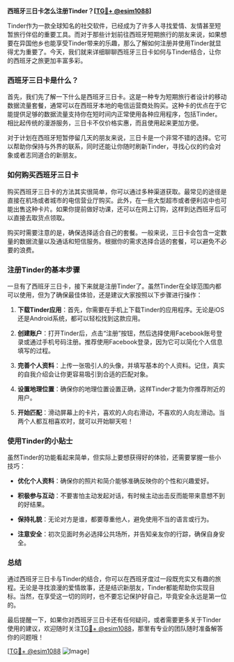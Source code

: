**西班牙三日卡怎么注册Tinder？[[TG💪+ @esim1088](https://t.me/s/esim1088)]**

Tinder作为一款全球知名的社交软件，已经成为了许多人寻找爱情、友情甚至短暂旅行伴侣的重要工具。而对于那些计划前往西班牙短期旅行的朋友来说，如果想要在异国他乡也能享受Tinder带来的乐趣，那么了解如何注册并使用Tinder就显得尤为重要了。今天，我们就来详细聊聊西班牙三日卡如何与Tinder结合，让你的西班牙之旅更加丰富多彩。

### 西班牙三日卡是什么？

首先，我们先了解一下什么是西班牙三日卡。这是一种专为短期旅行者设计的移动数据流量套餐，通常可以在西班牙本地的电信运营商处购买。这种卡的优点在于它能提供足够的数据流量支持你在短时间内正常使用各种应用程序，包括Tinder。相比起传统的漫游服务，三日卡不仅价格实惠，而且使用起来更加方便。

对于计划在西班牙短暂停留几天的朋友来说，三日卡是一个非常不错的选择。它可以帮助你保持与外界的联系，同时还能让你随时刷新Tinder，寻找心仪的约会对象或者志同道合的新朋友。

### 如何购买西班牙三日卡

购买西班牙三日卡的方法其实很简单，你可以通过多种渠道获取。最常见的途径是直接在机场或者城市的电信营业厅购买。此外，在一些大型超市或者便利店中也可能出售这种卡片。如果你提前做好功课，还可以在网上订购，这样到达西班牙后可以直接去取货点领取。

购买时需要注意的是，确保选择适合自己的套餐。一般来说，三日卡会包含一定数量的数据流量以及通话和短信服务。根据你的需求选择合适的套餐，可以避免不必要的浪费。

### 注册Tinder的基本步骤

一旦有了西班牙三日卡，接下来就是注册Tinder了。虽然Tinder在全球范围内都可以使用，但为了确保最佳体验，还是建议大家按照以下步骤进行操作：

1. **下载Tinder应用**：首先，你需要在手机上下载Tinder的应用程序。无论是iOS还是Android系统，都可以轻松找到这款应用。
   
2. **创建账户**：打开Tinder后，点击“注册”按钮，然后选择使用Facebook账号登录或通过手机号码注册。推荐使用Facebook登录，因为它可以简化个人信息填写的过程。

3. **完善个人资料**：上传一张吸引人的头像，并填写基本的个人资料。记住，真实的自我介绍会让你更容易吸引到合适的匹配对象。

4. **设置地理位置**：确保你的地理位置设置正确，这样Tinder才能为你推荐附近的用户。

5. **开始匹配**：滑动屏幕上的卡片，喜欢的人向右滑动，不喜欢的人向左滑动。当两个人都互相喜欢时，就可以开始聊天啦！

### 使用Tinder的小贴士

虽然Tinder的功能看起来简单，但实际上要想获得好的体验，还需要掌握一些小技巧：

- **优化个人资料**：确保你的照片和简介能够准确反映你的个性和兴趣爱好。
  
- **积极参与互动**：不要害怕主动发起对话，有时候主动出击反而能带来意想不到的好结果。

- **保持礼貌**：无论对方是谁，都要尊重他人，避免使用不当的语言或行为。

- **注意安全**：初次见面时务必选择公共场所，并告知亲友你的行踪，确保自身安全。

### 总结

通过西班牙三日卡与Tinder的结合，你可以在西班牙度过一段既充实又有趣的旅程。无论是寻找浪漫的爱情故事，还是结识新朋友，Tinder都能帮助你实现目标。当然，在享受这一切的同时，也不要忘记保护好自己，毕竟安全永远是第一位的。

最后提醒一下，如果你对西班牙三日卡还有任何疑问，或者需要更多关于Tinder使用的建议，欢迎随时关注[TG💪+ @esim1088](https://t.me/s/esim1088)，那里有专业的团队随时准备解答你的问题哦！

[[TG💪+ @esim1088](https://t.me/s/esim1088) ![Image](https://i.postimg.cc/4NQfJmqS/Snipaste-2025-05-13-00-14-12.png)]